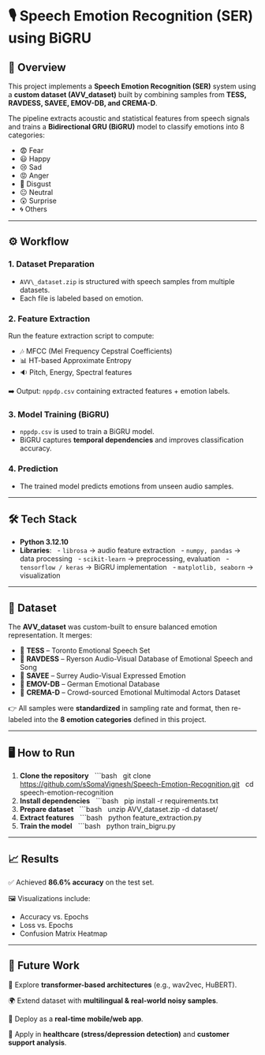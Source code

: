 # 🎙️ Speech Emotion Recognition (SER) using BiGRU

## 📌 Overview
This project implements a **Speech Emotion Recognition (SER)** system using a **custom dataset (AVV_dataset)** built by combining samples from **TESS, RAVDESS, SAVEE, EMOV-DB, and CREMA-D**.

The pipeline extracts acoustic and statistical features from speech signals and trains a **Bidirectional GRU (BiGRU)** model to classify emotions into 8 categories:

- 😨 Fear
- 😃 Happy
- 😢 Sad
- 😡 Anger
- 🤢 Disgust
- 😐 Neutral
- 😲 Surprise
- 🌀 Others

---

## ⚙️ Workflow
### 1. Dataset Preparation
- `AVV\_dataset.zip` is structured with speech samples from multiple datasets.
- Each file is labeled based on emotion.

### 2. Feature Extraction
Run the feature extraction script to compute:
- 🎶 MFCC (Mel Frequency Cepstral Coefficients)
- 📊 HT-based Approximate Entropy
- 🔉 Pitch, Energy, Spectral features

➡️ Output: `nppdp.csv` containing extracted features + emotion labels.

### 3. Model Training (BiGRU)
- `nppdp.csv` is used to train a BiGRU model.
- BiGRU captures **temporal dependencies** and improves classification accuracy.

### 4. Prediction
- The trained model predicts emotions from unseen audio samples.

---

## 🛠️ Tech Stack
- **Python 3.12.10**
- **Libraries**:
  - `librosa` → audio feature extraction
  - `numpy, pandas` → data processing
  - `scikit-learn` → preprocessing, evaluation
  - `tensorflow / keras` → BiGRU implementation
  - `matplotlib, seaborn` → visualization

---

## 📂 Dataset
The **AVV_dataset** was custom-built to ensure balanced emotion representation.
It merges:
- 🎵 **TESS** – Toronto Emotional Speech Set
- 🎵 **RAVDESS** – Ryerson Audio-Visual Database of Emotional Speech and Song
- 🎵 **SAVEE** – Surrey Audio-Visual Expressed Emotion
- 🎵 **EMOV-DB** – German Emotional Database
- 🎵 **CREMA-D** – Crowd-sourced Emotional Multimodal Actors Dataset

👉 All samples were **standardized** in sampling rate and format, then re-labeled into the **8 emotion categories** defined in this project.

---

## 🖥️ How to Run
1. **Clone the repository**
   ```bash
   git clone https://github.com/sSomaVignesh/Speech-Emotion-Recognition.git
   cd speech-emotion-recognition
2. **Install dependencies**
   ```bash
   pip install -r requirements.txt
3. **Prepare dataset**
   ```bash
   unzip AVV_dataset.zip -d dataset/
4. **Extract features**
   ```bash
   python feature_extraction.py
5. **Train the model**
   ```bash
   python train_bigru.py

---

## 📈 Results

✅ Achieved **86.6% accuracy** on the test set.

🖼️ Visualizations include:
- Accuracy vs. Epochs
- Loss vs. Epochs
- Confusion Matrix Heatmap

---

## 🚀 Future Work

🔬 Explore **transformer-based architectures** (e.g., wav2vec, HuBERT).

🌍 Extend dataset with **multilingual & real-world noisy samples**.

📱 Deploy as a **real-time mobile/web app**.

🤝 Apply in **healthcare (stress/depression detection)** and **customer support analysis**.
